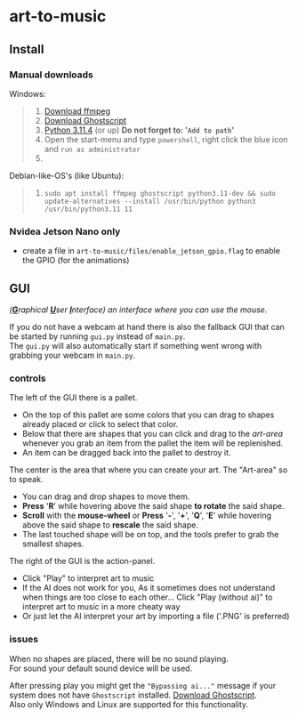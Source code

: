 # art-to-music

## Install

### Manual downloads  

Windows:

> 1. [Download ffmpeg](https://phoenixnap.com/kb/ffmpeg-windows)  
> 2. [Download Ghostscript](https://ghostscript.com/releases/gsdnld.html)  
> 3. [Python 3.11.4](https://www.python.org/downloads/) (or up) **Do not forget to: '`Add to path`'**  
> 4. Open the start-menu and type `powershell`, right click the blue icon and `run as administrator`  
> 5.  

Debian-like-OS's (like Ubuntu):

> 1. `sudo apt install ffmpeg ghostscript python3.11-dev && sudo update-alternatives --install /usr/bin/python python3 /usr/bin/python3.11 11`

### Nvidea Jetson Nano only  

- create a file in `art-to-music/files/enable_jetson_gpio.flag` to enable the GPIO (for the animations)  

## GUI

*(<ins>**G**</ins>raphical <ins>**U**</ins>ser <ins>**I**</ins>nterface) an interface where you can use the mouse.*  

If you do not have a webcam at hand there is also the fallback GUI that can be started by running `gui.py` instead of `main.py`.  
The `gui.py` will also automatically start if something went wrong with grabbing your webcam in `main.py`.  

### controls

The left of the GUI there is a pallet.  

- On the top of this pallet are some colors that you can drag to shapes already placed or click to select that color.
- Below that there are shapes that you can click and drag to the *art-area* whenever you grab an item from the pallet the item will be replenished.
- An item can be dragged back into the pallet to destroy it.

The center is the area that where you can create your art. The "Art-area" so to speak.

- You can drag and drop shapes to move them.
- **Press** '**R**' while hovering above the said shape **to rotate** the said shape.
- **Scroll** with the **mouse-wheel** or **Press** '**-**', '**+**', '**Q**', '**E**' while hovering above the said shape to **rescale** the said shape.
- The last touched shape will be on top, and the tools prefer to grab the smallest shapes.

The right of the GUI is the action-panel.

- Click "Play" to interpret art to music
- If the AI does not work for you, As it sometimes does not understand when things are too close to each other... Click "Play (without ai)" to interpret art to music in a more cheaty way
- Or just let the AI interpret your art by importing a file ('.PNG' is preferred)

### issues

When no shapes are placed, there will be no sound playing.  
For sound your default sound device will be used.  

After pressing play you might get the `"Bypassing ai..."` message if your system does not have `Ghostscript` installed. [Download Ghostscript](https://ghostscript.com/releases/gsdnld.html).  
Also only Windows and Linux are supported for this functionality.  
